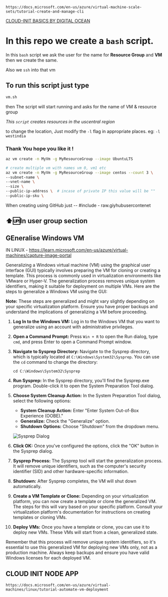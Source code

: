 ```
https://docs.microsoft.com/en-us/azure/virtual-machine-scale-sets/tutorial-create-and-manage-cli
```

[CLOUD-INIT BASICS BY DIGITAL OCEAN](https://www.digitalocean.com/community/tutorials/an-introduction-to-cloud-config-scripting)


# In this repo we create a `bash` script.

In this `bash` script we ask the user for the name for **Resource Group** and **VM**
then we create the same. 

Also we `ssh` into that vm 

## To run this script just type 
```bash
vm.sh
```
then The script will start running 
and asks for the name of VM & resource group

*This `script` creates resources in the uscentral region*

to change the location, Just modify the `-l` flag 
in appropriate places.
eg: ` -l westindia `

### Thank You hope you like it ! 

```sh
az vm create -n MyVm -g MyResourceGroup --image UbuntuLTS

# create multiple vm with names vm 0, vm1 etc
az vm create -n MyVm -g MyResourceGroup --image centos --count 3 \
--subnet-name \
--vnet-name \
--size \ 
--public-ip-address \  # incase of private IP this value will be ""
--public-ip-sku \ 


```
When creating using GitHub just -- 
#include - 
raw.giyhubusercontenet

⬆️🆙In user group section
----------------------------------------------
## GEneralise Windows VM 
IN LINUX - https://learn.microsoft.com/en-us/azure/virtual-machines/capture-image-portal

Generalizing a Windows virtual machine (VM) using the graphical user interface (GUI) typically involves preparing the VM for cloning or creating a template. This process is commonly used in virtualization environments like VMware or Hyper-V. The generalization process removes unique system identifiers, making it suitable for deployment on multiple VMs. Here are the steps to generalize a Windows VM using the GUI:

**Note:** These steps are generalized and might vary slightly depending on your specific virtualization platform. Ensure you have proper backups and understand the implications of generalizing a VM before proceeding.

1. **Log In to the Windows VM:** Log in to the Windows VM that you want to generalize using an account with administrative privileges.

2. **Open a Command Prompt:** Press `Win + R` to open the Run dialog, type `cmd`, and press Enter to open a Command Prompt window.

3. **Navigate to Sysprep Directory:** Navigate to the Sysprep directory, which is typically located at `C:\Windows\System32\Sysprep`. You can use the `cd` command to change the directory:

   ```
   cd C:\Windows\System32\Sysprep
   ```

4. **Run Sysprep:** In the Sysprep directory, you'll find the Sysprep.exe program. Double-click it to open the System Preparation Tool dialog.

5. **Choose System Cleanup Action:** In the System Preparation Tool dialog, select the following options:
   - **System Cleanup Action:** Enter "Enter System Out-of-Box Experience (OOBE)."
   - **Generalize:** Check the "Generalize" option.
   - **Shutdown Options:** Choose "Shutdown" from the dropdown menu.

   ![Sysprep Dialog](https://i.imgur.com/2IaJmAE.png)

6. **Click OK:** Once you've configured the options, click the "OK" button in the Sysprep dialog.

7. **Sysprep Process:** The Sysprep tool will start the generalization process. It will remove unique identifiers, such as the computer's security identifier (SID) and other hardware-specific information.

8. **Shutdown:** After Sysprep completes, the VM will shut down automatically.

9. **Create a VM Template or Clone:** Depending on your virtualization platform, you can now create a template or clone the generalized VM. The steps for this will vary based on your specific platform. Consult your virtualization platform's documentation for instructions on creating templates or cloning VMs.

10. **Deploy VMs:** Once you have a template or clone, you can use it to deploy new VMs. These VMs will start from a clean, generalized state.

Remember that this process will remove unique system identifiers, so it's essential to use this generalized VM for deploying new VMs only, not as a production machine. Always keep backups and ensure you have valid Windows licenses for each deployed VM.


## CLOUD INIT NODE APP 

```
https://docs.microsoft.com/en-us/azure/virtual-machines/linux/tutorial-automate-vm-deployment
```
